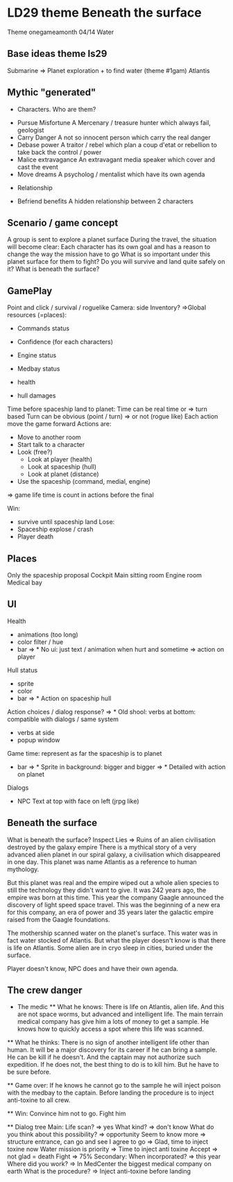 LD29 theme Beneath the surface
===============================
 Theme onegameamonth 04/14 Water

 Base ideas theme ls29
 -----------
 Submarine
 => Planet exploration + to find water (theme #1gam)
 Atlantis


Mythic "generated"
-----------
- Characters. Who are them?
* Pursue Misfortune
    A Mercenary / treasure hunter which always fail, geologist
* Carry Danger
    A not so innocent person which carry the real danger
* Debase power
    A traitor / rebel which plan a coup d'etat or rebellion to take back the control / power
* Malice extravagance
    An extravagant media speaker which cover and cast the event
* Move dreams
    A psycholog / mentalist which have its own agenda


- Relationship
* Befriend benefits
    A hidden relationship between 2 characters

Scenario / game concept
-----------
A group is sent to explore a planet surface
During the travel, the situation will become clear:
Each character has its own goal and has a reason to change the way the mission have to go
What is so important under this planet surface for them to fight?
Do you will survive and land quite safely on it?
What is beneath the surface?

GamePlay
-----------
Point and click / survival / roguelike
Camera: side
Inventory? =>Global resources (=places):

* Commands status
* Confidence (for each characters)
* Engine status
* Medbay status

* health
* hull damages

Time before spaceship land to planet:
Time can be real time or => turn based
Turn can be obvious (point / turn) => or not (rogue like)
Each action move the game forward
Actions are:
* Move to another room
* Start talk to a character
* Look (free?)
    * Look at player (health)
    * Look at spaceship (hull)
    * Look at planet (distance)
* Use the spaceship (command, medial, engine)

=> game life time is count in actions before the final

Win:
* survive until spaceship land
Lose:
* Spaceship explose / crash
* Player death

Places
-----------
Only the spaceship
proposal
Cockpit
Main sitting room
Engine room
Medical bay

UI
-----------
Health
* animations (too long)
* color filter / hue
* bar
=> * No ui: just text / animation when hurt and sometime => action on player

Hull status
* sprite
* color
* bar
=> * Action on spaceship hull

Action choices / dialog response?
=> * Old shool: verbs at bottom: compatible with dialogs / same system
* verbs at side
* popup window

Game time: represent as far the spaceship is to planet
* bar
=> * Sprite in background: bigger and bigger
=> * Detailed with action on planet

Dialogs
* NPC Text at top with face on left (jrpg like)

Beneath the surface
-----------
What is beneath the surface?
Inspect Lies
=> Ruins of an alien civilisation destroyed by the galaxy empire
There is a mythical story of a very advanced alien planet in our spiral galaxy, a civilisation which disappeared in one day.
This planet was name Atlantis as a reference to human mythology.

But this planet was real and the empire wiped out a whole alien species to still the technology they didn't want to give.
It was 242 years ago, the empire was born at this time.
This year the company Gaagle announced the discovery of light speed space travel.
This was the beginning of a new era for this company, an era of power and 35 years later the galactic empire raised from the Gaagle foundations.

The mothership scanned water on the planet's surface. This water was in fact water stocked of Atlantis.
But what the player doesn't know is that there is life on Atlantis.
Some alien are in cryo sleep in cities, buried under the surface.

Player doesn't know, NPC does and have their own agenda.

The crew danger
-----------
* The medic
** What he knows:
There is life on Atlantis, alien life. And this are not space worms, but advanced and intelligent life.
The main terrain medical company has give him a lots of money to get a sample.
He knows how to quickly access a spot where this life was scanned.

** What he thinks:
There is no sign of another intelligent life other than human.
It will be a major discovery for its career if he can bring a sample.
He can be kill if he doesn't.
And the captain may not authorize such expedition.
If he does not, the best thing to do is to kill him.
But he have to be sure before.

** Game over:
If he knows he cannot go to the sample he will inject poison with the medbay to the captain.
Before landing the procedure is to inject anti-toxine to all crew.

** Win:
Convince him not to go.
Fight him

** Dialog tree
Main:
Life scan? => yes
    What kind? => don't know
        What do you think about this possibility? => opportunity
            Seem to know more => structure entrance, can go and see
                I agree to go => Glad, time to inject toxine now
                Water mission is priority => Time to inject anti toxine
                    Accept => not glad = death
                    Fight => 75%
Secondary:
When incorporated? => this year
    Where did you work? => In MedCenter the biggest medical company on earth
What is the procedure? => Inject anti-toxine before landing

